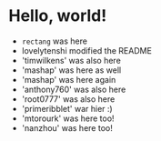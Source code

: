 Hello, world!
=============

*   `rectang` was here
*   lovelytenshi modified the README
*   'timwilkens' was also here
*   'mashap' was here as well
*   'mashap' was here again
*   'anthony760' was also here
*   'root0777' was also here
*   'primeribblet' war hier :)
*   'mtorourk' was here too!
*   'nanzhou' was here too!

